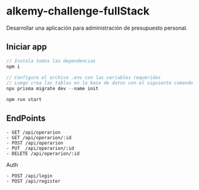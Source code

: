 # alkemy-challenge-fullStack
Desarrollar una aplicación para administración de presupuesto personal.


## Iniciar app
```js
// Instala todos las dependencias
npm i

// Configure el archivo .env con las variables requeridas
// Luego crea las tablas en la base de datos con el siguiente comando
npx prisma migrate dev --name init

npm run start
```

## EndPoints

    - GET /api/operarion
    - GET /api/operarion/:id
    - POST /api/operarion
    - PUT  /api/operarion/:id
    - DELETE /api/operarion/:id

Auth

    - POST /api/login
    - POST /api/register

